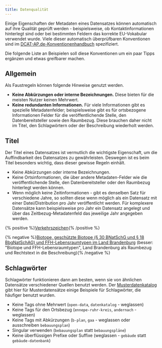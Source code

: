 ```yaml
---
title: Datenqualität
---
```


Einige Eigenschaften der Metadaten eines Datensatzes können automatisch auf ihre Qualität geprüft werden - beispielsweise, ob Kontaktinformationen hinterlegt sind oder bei bestimmten Feldern das korrekte EU-Vokabular verwendet wurde. Viele dieser automatisch überprüfbaren Konventionen sind im [DCAT-AP.de-Konventionenhandbuch](https://www.dcat-ap.de/def/dcatde/2.0/implRules/) spezifiziert.

Die folgende Liste an Beispielen soll diese Konventionen um ein paar Tipps ergänzen und etwas greifbarer machen.

## Allgemein

Als Faustregeln können folgende Hinweise genutzt werden.

- **Keine Abkürzungen oder interne Bezeichnungen.** Diese bieten für die meisten Nutzer keinen Mehrwert.
- **Keine redundanten Informationen.** Für viele Informationen gibt es spezielle Metadatenfelder; beispielsweise gibt es für ortsbezogene Informationen Felder für die veröffentlichende Stelle, den Datenbereitsteller sowie den Raumbezug. Diese brauchen daher nicht im Titel, den Schlagwörtern oder der Beschreibung wiederholt werden.

## Titel

Der Titel eines Datensatzes ist vermutlich die wichtigste Eigenschaft, um die Auffindbarkeit des Datensatzes zu gewährleisten. Deswegen ist es beim Titel besonders wichtig, dass dieser gewisse Regeln einhält.

- Keine Abkürzungen oder interne Bezeichnungen.
- Keine Ortsinformationen, die über andere Metadaten-Felder wie die veröffentlichende Stelle, den Datenbereitsteller oder den Raumbezug hinterlegt werden können.
- Wenn möglich keine Zeitinformationen - gibt es denselben Satz für verschiedene Jahre, so sollten diese wenn möglich als ein Datensatz mit einer Datei/Distribution pro Jahr veröffentlicht werden. Für komplexere Datensätze kann beispielsweise pro Jahr ein Datensatz angelegt und über das Zeitbezug-Metadatenfeld das jeweilige Jahr angegeben werden.

{% positive %}[Verkehrszeichen](https://www.govdata.de/web/guest/suchen/-/details/verkehrszeichenbbd18){% /positive %}

{% negative %}[Biotope, geschützte Biotope (§ 30 BNatSchG und § 18 BbgNatSchAG) und FFH-Lebensraumtypen im Land Brandenburg](https://www.govdata.de/web/guest/suchen/-/details/biotope-geschutzte-biotope-30-bnatschg-und-18-bbgnatschag-und-ffh-lebensraumtypen-im-land-brand4e134) (besser: "Biotope und FFH-Lebensraumtypen", Land Brandenburg als Raumbezug und Rechtstext in die Beschreibung){% /negative %}

## Schlagwörter

Schlagwörter funktionieren dann am besten, wenn sie von ähnlichen Datensätze verschiedener Quellen benutzt werden. Der [Musterdatenkatalog](/kfod/mdk) gibt hier für Musterdatensätze einige Beispiele für Schlagwörter, die häufiger benutzt wurden.

- Keine Tags ohne Mehrwert (`open-data`, `datenkatalog` - weglassen)
- Keine Tags für den Ortsbezug (`ennepe-ruhr-kreis`, `andernach` - weglassen)
- Keine Tags mit Abkürzungen (`b-plan`, `gaa` - weglassen oder ausschreiben `bebauungsplan`)
- Singular verwenden (`bebauungsplan` statt `bebauungspläne`)
- Keine überflüssigen Prefixe oder Suffixe (weglassen - `gebäude` statt `gebäude-datenbank`)